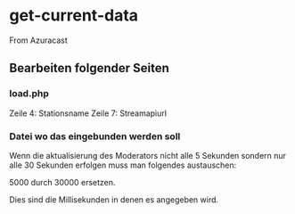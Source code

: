 # get-current-data
From Azuracast

## Bearbeiten folgender Seiten

### load.php

Zeile 4: Stationsname
Zeile 7: Streamapiurl

### Datei wo das eingebunden werden soll

Wenn die aktualisierung des Moderators nicht alle 5 Sekunden sondern nur alle 30 Sekunden erfolgen muss man folgendes austauschen:

5000 durch 30000 ersetzen.

Dies sind die Millisekunden in denen es angegeben wird.
